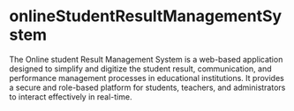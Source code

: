 # onlineStudentResultManagementSystem
 The Online student  Result Management System is a web-based application designed to simplify and digitize the student result, communication, and performance management processes in educational institutions. It provides a secure and role-based platform for students, teachers, and administrators to interact effectively in real-time.
